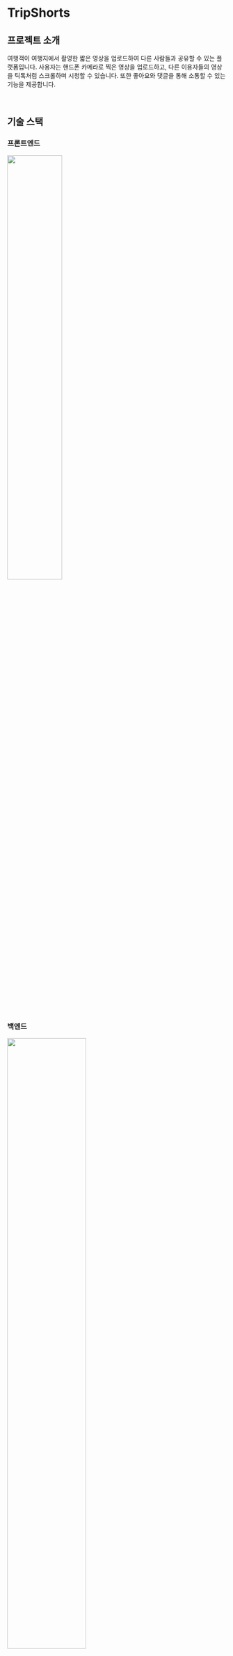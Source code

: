 # TripShorts

## 프로젝트 소개
여행객이 여행지에서 촬영한 짧은 영상을 업로드하여 다른 사람들과 공유할 수 있는 플랫폼입니다. 사용자는 핸드폰 카메라로 찍은 영상을 업로드하고, 다른 이용자들의 영상을 틱톡처럼 스크롤하며 시청할 수 있습니다. 또한 좋아요와 댓글을 통해 소통할 수 있는 기능을 제공합니다.

<br>

## 기술 스택

### 프론트엔드
<img width="50%" src="https://github.com/user-attachments/assets/ebc63f35-0559-4310-bfae-bfb3220955e7">

<br>
<br>

### 백엔드
<img width="60%" src="https://github.com/user-attachments/assets/1f448d79-89d7-4623-81b5-5865e3b496a2">

<br>
<br>
<br>

## 서비스 구조
<img width="80%" src="https://github.com/user-attachments/assets/faba03e2-969b-4d36-928e-e45471b6785a">

<br>
<br>

## 멤버


| <img src ="https://avatars.githubusercontent.com/won-joon" width="130" height="130"> | <img src ="https://avatars.githubusercontent.com/leedongkyu0407" width="130" height="130"> |
| :----------------------------------------------------------------------------------------: | :-----------------------------------------------------------------------------------------: |
|                          [서원준](https://github.com/won-joon)                          |                             [이동규](https://github.com/leedongkyu0407)                             |
